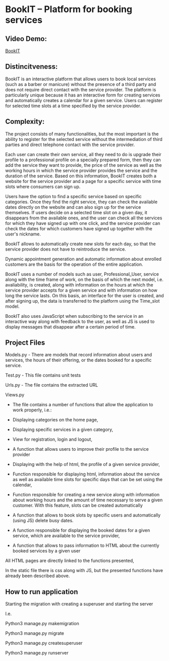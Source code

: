 # BookIT – Platform for booking services

## Video Demo:  
[BookIT](https://www.youtube.com/watch?v=57OIJV4FecQ)

## Distincitveness:

BookIT is an interactive platform that allows users to book local services (such as a barber or manicure) without the presence of a third party and does not require direct contact with the service provider. 
The platform is particularly unique because it has an interactive form for creating services and automatically creates a calendar for a given service. Users can register for selected time slots at a time specified by the service provider.

## Complexity:  

The project consists of many functionalities, but the most important is the ability to register for the selected service without the intermediation of third parties and direct telephone contact with the service provider.

Each user can create their own service, all they need to do is upgrade their profile to a professional profile on a specially prepared form, then they can add the service they want to provide, the price of the service as well as the working hours in which the service provider provides the service and the duration of the service. Based on this information, BookIT creates both a website for the service provider and a page for a specific service with time slots where consumers can sign up.

Users have the option to find a specific service based on specific categories. Once they find the right service, they can check the available dates directly on the website and can also sign up for the service themselves. If users decide on a selected time slot on a given day, it disappears from the available ones, and the user can check all the services for which they have signed up with one click, and the service provider can check the dates for which customers have signed up together with the user's nickname.

BookIT allows to automatically create new slots for each day, so that the service provider does not have to reintroduce the service.

Dynamic appointment generation and automatic information about enrolled customers are the basis for the operation of the entire application.

BookIT uses a number of models such as user, Professional_User, service along with the time frame of work, on the basis of which the next model, i.e. avaliability, is created, along with information on the hours at which the service provider accepts for a given service and with information on how long the service lasts. On this basis, an interface for the user is created, and after signing up, the data is transferred to the platform using the Time_slot model.

BookIT also uses JavaScript when subscribing to the service in an interactive way along with feedback to the user, as well as JS is used to display messages that disappear after a certain period of time.

## Project Files

Models.py - There are models that record information about users and services, the hours of their offering, or the dates booked for a specific service.

Test.py - This file contains unit tests

Urls.py - The file contains the extracted URL

Views.py

* The file contains a number of functions that allow the application to work properly, i.e.:

* Displaying categories on the home page,

* Displaying specific services in a given category,

* View for registration, login and logout,

* A function that allows users to improve their profile to the service provider

* Displaying with the help of html, the profile of a given service provider,

* Function responsible for displaying html, information about the service as well as available time slots for specific days that can be set using the calendar,

* Function responsible for creating a new service along with information about working hours and the amount of time necessary to serve a given customer. With this feature, slots can be created automatically

* A function that allows to book slots by specific users and automatically (using JS) delete busy dates.

* A function responsible for displaying the booked dates for a given service, which are available to the service provider,

* A function that allows to pass information to HTML about the currently booked services by a given user

All HTML pages are directly linked to the functions presented,

In the static file there is css along with JS, but the presented functions have already been described above.

## How to run application

Starting the migration with creating a superuser and starting the server

I.e.

Python3 manage.py makemigration

Python3 manage.py migrate

Python3 manage.py createsuperuser

Python3 manage.py runserver
